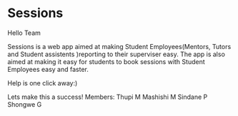 # Sessions

Hello Team

Sessions is a web app aimed at making Student Employees(Mentors, Tutors and Student assistents )reporting to their superviser easy.
The app is also aimed at making it easy for students to book sessions with Student Employees easy and faster.

Help is one click away:)

Lets make this a success!
Members:
Thupi M
Mashishi M
Sindane P
Shongwe G

